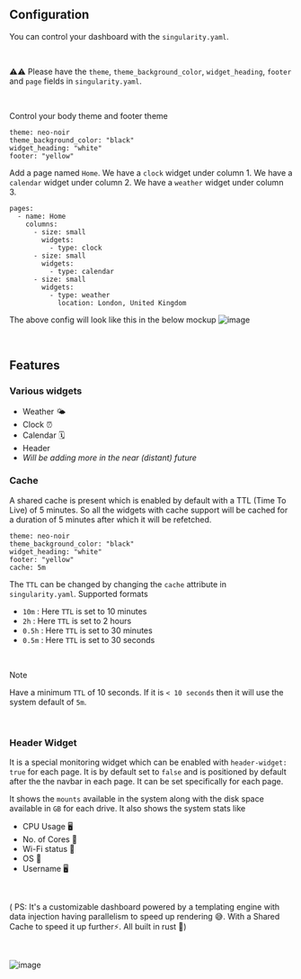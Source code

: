 ## Configuration

You can control your dashboard with the `singularity.yaml`. 

<br/>

⚠️⚠️ Please have the `theme`, `theme_background_color`, `widget_heading`, `footer` and `page` fields in `singularity.yaml`.

<br/>

Control your body theme and footer theme
```
theme: neo-noir
theme_background_color: "black"
widget_heading: "white"
footer: "yellow"
```

Add a page named `Home`. We have a `clock` widget under column 1. We have a `calendar` widget under column 2. We have a `weather` widget under column 3. 
```
pages:
  - name: Home
    columns:
      - size: small
        widgets:
          - type: clock
      - size: small
        widgets:
          - type: calendar
      - size: small
        widgets:
          - type: weather
            location: London, United Kingdom
```

The above config will look like this in the below mockup
![image](https://github.com/user-attachments/assets/b83785cf-e37d-49c1-9ad1-b9dd39a4ae3a)

<br/>

## Features
### Various widgets
* Weather 🌤️
* Clock ⏰
* Calendar 🗓️
* Header
* _Will be adding more in the near (distant) future_

### Cache
A shared cache is present which is enabled by default with a TTL (Time To Live) of 5 minutes. So all the widgets with cache support will be cached for a duration of 5 minutes after which it will be refetched.

```
theme: neo-noir
theme_background_color: "black"
widget_heading: "white"
footer: "yellow"
cache: 5m
```

The `TTL` can be changed by changing the `cache` attribute in `singularity.yaml`. Supported formats
* `10m` : Here `TTL` is set to 10 minutes
* `2h` : Here `TTL` is set to 2 hours
* `0.5h` : Here `TTL` is set to 30 minutes
* `0.5m` : Here `TTL` is set to 30 seconds

<br/>

> [!NOTE]
> Have a minimum `TTL` of 10 seconds. If it is `< 10 seconds` then it will use the system default of `5m`.

<br/>

### Header Widget
It is a special monitoring widget which can be enabled with `header-widget: true` for each page. It is by default set to `false` and is positioned by default after the the navbar in each page. It can be set specifically for each page. 

It shows the `mounts` available in the system along with the disk space available in `GB` for each drive. It also shows the system stats like
* CPU Usage 🖥
* No. of Cores 🧇
* Wi-Fi status 🛜
* OS 💽
* Username 🖥️
<br/>

( PS: It's a customizable dashboard powered by a templating engine with data injection having parallelism to speed up rendering 😅. 
With a Shared Cache to speed it up further⚡. All built in rust 🦀)

<br/>

![image](https://github.com/user-attachments/assets/39ea2b89-981e-43f6-b0f8-017bff644a9d)
